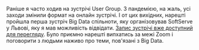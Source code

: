 Раніше я часто ходив на зустрічі User Group. З пандемією, на жаль, усі заходи змінили формат на онлайн зустрічі. І от цих вихідних, нарешті пройшла перша зустріч Big Data спільноти, яку організовував SoftServe у Львові, яку я мав можливість відвідати. [Запис зустрічі вже доступний для перегляду](https://www.youtube.com/watch?v=5RFiHwXdpPk&t=5s&ab_channel=SoftServeCareer). Було приємно нарешті випхатись за межі Zoom і поговорити з людьми наживо про теми, пов'язані з Big Data.